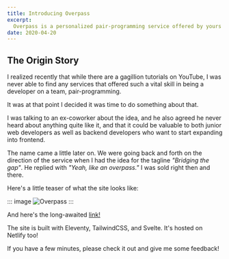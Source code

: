 ```yaml
---
title: Introducing Overpass
excerpt:
  Overpass is a personalized pair-programming service offered by yours truly.
date: 2020-04-20
---
```


## The Origin Story

I realized recently that while there are a gagillion tutorials on YouTube, I was never able to find any services that offered such a vital skill in being a developer on a team, pair-programming.

It was at that point I decided it was time to do something about that.

I was talking to an ex-coworker about the idea, and he also agreed he never heard about anything quite like it, and that it could be valuable to both junior web developers as well as backend developers who want to start expanding into frontend.

The name came a little later on. We were going back and forth on the direction of the service when I had the idea for the tagline *"Bridging the gap"*. He replied with *"Yeah, like an overpass."* I was sold right then and there.

Here's a little teaser of what the site looks like:

::: image
![Overpass](/assets/overpass.jpg)
:::

And here's the long-awaited [link!](https://overpass.mattwaler.com)

The site is built with Eleventy, TailwindCSS, and Svelte. It's hosted on Netlify too!

If you have a few minutes, please check it out and give me some feedback!
